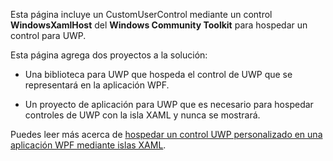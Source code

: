 ﻿Esta página incluye un CustomUserControl mediante un control **WindowsXamlHost** del **Windows Community Toolkit** para hospedar un control para UWP.

Esta página agrega dos proyectos a la solución:

 - Una biblioteca para UWP que hospeda el control de UWP que se representará en la aplicación WPF.

 - Un proyecto de aplicación para UWP que es necesario para hospedar controles de UWP con la isla XAML y nunca se mostrará.

Puedes leer más acerca de [hospedar un control UWP personalizado en una aplicación WPF mediante islas XAML](https://docs.microsoft.com/windows/apps/desktop/modernize/host-custom-control-with-xaml-islands).